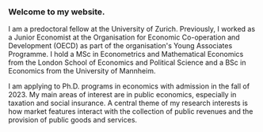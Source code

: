 ### Welcome to my website. 

I am a predoctoral fellow at the University of Zurich. Previously, I worked as a Junior Economist at the Organisation for Economic Co-operation and Development (OECD) as part of the organisation's Young Associates Programme. I hold a MSc in Econometrics and Mathematical Economics from the London School of Economics and Political Science and a BSc in Economics from the University of Mannheim.

I am applying to Ph.D. programs in economics with admission in the fall of 2023. My main areas of interest are in public economics, especially in taxation and social insurance. A central theme of my research interests is how market features interact with the collection of public revenues and the provision of public goods and services.
